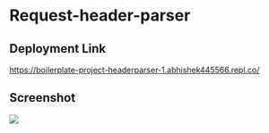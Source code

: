 # Request-header-parser

## Deployment Link
https://boilerplate-project-headerparser-1.abhishek445566.repl.co/


## Screenshot 

![](https://user-images.githubusercontent.com/45648611/135089014-6ee5a4ca-12f7-4574-9af4-0ddcc6ea95f1.PNG)
